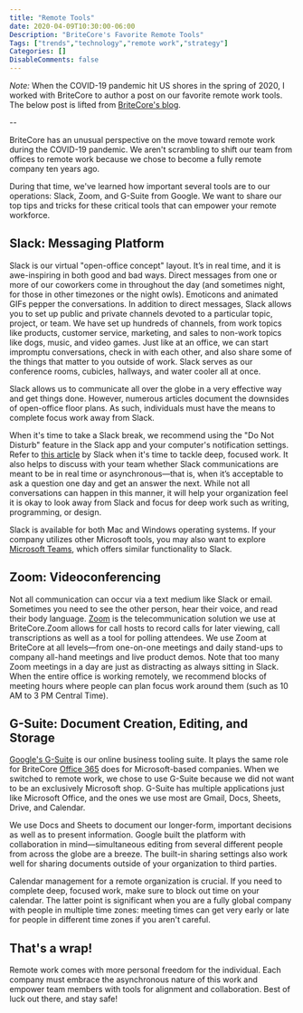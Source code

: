 ```yaml
---
title: "Remote Tools"
date: 2020-04-09T10:30:00-06:00
Description: "BriteCore's Favorite Remote Tools"
Tags: ["trends","technology","remote work","strategy"]
Categories: []
DisableComments: false
---
```


*Note:* When the COVID-19 pandemic hit US shores in the spring of 2020, I worked with BriteCore to author a post on our favorite remote work tools. The below post is lifted from [BriteCore's blog](https://www.britecore.com/resources/britecores-favorite-tools-for-remote-work).

--

BriteCore has an unusual perspective on the move toward remote work during the COVID-19 pandemic. We aren't scrambling to shift our team from offices to remote work because we chose to become a fully remote company ten years ago.

During that time, we've learned how important several tools are to our operations: Slack, Zoom, and G-Suite from Google. We want to share our top tips and tricks for these critical tools that can empower your remote workforce.

## Slack: Messaging Platform

Slack is our virtual "open-office concept" layout. It’s in real time, and it is awe-inspiring in both good and bad ways. Direct messages from one or more of our coworkers come in throughout the day (and sometimes night, for those in other timezones or the night owls). Emoticons and animated GIFs pepper the conversations. In addition to direct messages, Slack allows you to set up public and private channels devoted to a particular topic, project, or team. We have set up hundreds of channels, from work topics like products, customer service, marketing, and sales to non-work topics like dogs, music, and video games. Just like at an office, we can start impromptu conversations, check in with each other, and also share some of the things that matter to you outside of work. Slack serves as our conference rooms, cubicles, hallways, and water cooler all at once.

Slack allows us to communicate all over the globe in a very effective way and get things done. However, numerous articles document the downsides of open-office floor plans. As such, individuals must have the means to complete focus work away from Slack.

When it's time to take a Slack break, we recommend using the "Do Not Disturb" feature in the Slack app and your computer's notification settings. Refer to [this article](https://slack.com/help/articles/214908388-Pause-notifications-with-Do-Not-Disturb) by Slack when it's time to tackle deep, focused work. It also helps to discuss with your team whether Slack communications are meant to be in real time or asynchronous—that is, when it’s acceptable to ask a question one day and get an answer the next. While not all conversations can happen in this manner, it will help your organization feel it is okay to look away from Slack and focus for deep work such as writing, programming, or design.

Slack is available for both Mac and Windows operating systems. If your company utilizes other Microsoft tools, you may also want to explore [Microsoft Teams](http://products.office.com/Microsoft/Teams), which offers similar functionality to Slack.

## Zoom: Videoconferencing

Not all communication can occur via a text medium like Slack or email. Sometimes you need to see the other person, hear their voice, and read their body language. [Zoom](https://zoom.us/) is the telecommunication solution we use at BriteCore.Zoom allows for call hosts to record calls for later viewing, call transcriptions as well as a tool for polling attendees. We use Zoom at BriteCore at all levels—from one-on-one meetings and daily stand-ups to company all-hand meetings and live product demos. Note that too many Zoom meetings in a day are just as distracting as always sitting in Slack. When the entire office is working remotely, we recommend blocks of meeting hours where people can plan focus work around them (such as 10 AM to 3 PM Central Time).

## G-Suite: Document Creation, Editing, and Storage

[Google's G-Suite](http://google.com/gsuite) is our online business tooling suite. It plays the same role for BriteCore [Office 365](https://www.office.com/) does for Microsoft-based companies. When we switched to remote work, we chose to use G-Suite because we did not want to be an exclusively Microsoft shop. G-Suite has multiple applications just like Microsoft Office, and the ones we use most are Gmail, Docs, Sheets, Drive, and Calendar.

We use Docs and Sheets to document our longer-form, important decisions  as well as to present information. Google built the platform with collaboration in mind—simultaneous editing from several different people from across the globe are a breeze. The built-in sharing settings also work well for sharing documents outside of your organization to third parties.

Calendar management for a remote organization is crucial. If you need to complete deep, focused work, make sure to block out time on your calendar. The latter point is significant when you are a fully global company with people in multiple time zones: meeting times can get very early or late for people in different time zones if you aren't careful.

## That's a wrap!

Remote work comes with more personal freedom for the individual. Each company must embrace the asynchronous nature of this work and empower team members with tools for alignment and collaboration. Best of luck out there, and stay safe!
